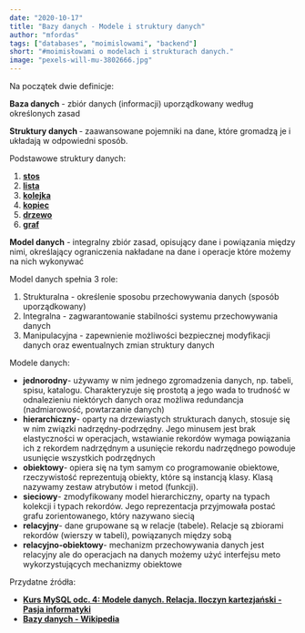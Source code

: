 ```yaml
---
date: "2020-10-17"
title: "Bazy danych - Modele i struktury danych"
author: "mfordas"
tags: ["databases", "moimislowami", "backend"]
short: "#moimisłowami o modelach i strukturach danych."
image: "pexels-will-mu-3802666.jpg"
---
```


  <div>
                        <p>Na początek dwie definicje:</p>
                           <p><b>Baza danych</b> - zbiór danych (informacji) uporządkowany według określonych zasad</p>
                           <p><b>Struktury danych </b>- zaawansowane pojemniki na dane, które gromadzą je i układają w odpowiedni sposób.</p>
                                <p>
                                   Podstawowe struktury danych:
                                    <ol>
                                        <li><a
                                        href="https://pl.wikipedia.org/wiki/Stos_(informatyka)"
                                        target="_blank"><b>stos</b></a></li>
                                        <li><a
                                        href="https://pl.wikipedia.org/wiki/Lista"
                                        target="_blank"><b>lista</b></a></li>
                                        <li><a
                                        href="https://pl.wikipedia.org/wiki/Kolejka_(informatyka)"
                                        target="_blank"><b>kolejka</b></a></li>
                                        <li><a
                                        href="https://pl.wikipedia.org/wiki/Kopiec_(informatyka)"
                                        target="_blank"><b>kopiec</b></a></li>
                                        <li><a
                                        href="https://pl.wikipedia.org/wiki/Drzewo_(informatyka)"
                                        target="_blank"><b>drzewo</b></a></li>
                                        <li><a
                                        href="http://www.algorytm.edu.pl/grafy.html"
                                        target="_blank"><b>graf</b></a></li>
                                    </ol>
                                </p>
                                <p><b>Model danych</b> - integralny zbiór zasad, opisujący dane i powiązania między nimi, określający ograniczenia nakładane na dane i operacje które możemy na nich wykonywać</p>
                                <p>Model danych spełnia 3 role:
                                    <ol>
                                        <li>Strukturalna - określenie sposobu przechowywania danych (sposób uporządkowany)</li>
                                        <li>Integralna - zagwarantowanie stabilności systemu przechowywania danych</li>
                                        <li>Manipulacyjna - zapewnienie możliwości bezpiecznej modyfikacji danych oraz ewentualnych zmian struktury danych</li>
                                    </ol>
                                </p>
                                <p>Modele danych:
                                    <ul>
                                        <li><b>jednorodny</b>- używamy w nim jednego zgromadzenia danych, np. tabeli, spisu, katalogu. Charakteryzuje się prostotą a jego wada to trudność w odnalezieniu niektórych danych oraz możliwa redundancja (nadmiarowość, powtarzanie danych)</li>
                                        <li><b>hierarchiczny</b>- oparty na drzewiastych strukturach danych, stosuje się w nim związki nadrzędny-podrzędny. Jego minusem jest brak elastyczności w operacjach, wstawianie rekordów wymaga powiązania ich z rekordem nadrzędnym a usunięcie rekordu nadrzędnego powoduje usunięcie wszystkich podrzędnych</li>
                                        <li><b>obiektowy</b>- opiera się na tym samym co programowanie obiektowe, rzeczywistość reprezentują obiekty, które są instancją klasy. Klasą nazywamy zestaw atrybutów i metod (funkcji). </li>
                                        <li><b>sieciowy</b>- zmodyfikowany model hierarchiczny, oparty na typach kolekcji i typach rekordów. Jego reprezentacja przyjmowała postać grafu zorientowanego, który nazywano siecią</li>
                                        <li><b>relacyjny</b>- dane grupowane są w relacje (tabele). Relacje są zbiorami rekordów (wierszy w tabeli), powiązanych między sobą</li>
                                        <li><b>relacyjno-obiektowy</b>- mechanizm przechowywania danych jest relacyjny ale do operacjach na danych możemy użyć interfejsu meto wykorzystujących mechanizmy obiektowe</li>
                                    </ul>
                                </p>
                                 <p>
                                     Przydatne źródła:
                                    <ul>
                                        <li><a
                                        href="https://www.youtube.com/watch?v=zldeGKrYUdk&list=PLOYHgt8dIdoymv-Wzvs8M-OsKFD31VTVZ&index=4"
                                        target="_blank"><b>Kurs MySQL odc. 4: Modele danych. Relacja. Iloczyn kartezjański -Pasja informatyki</b></a></li>
                                        <li><a
                                        href="https://pl.wikipedia.org/wiki/Baza_danych"
                                        target="_blank"><b>Bazy danych - Wikipedia</b></a></li>
                                    </ul>
                                </p>
                        </div>
